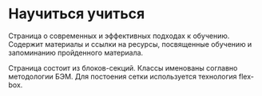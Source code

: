 # Научиться учиться

Страница о  современных и эффективных подходах к обучению.
Содержит материалы и ссылки на ресурсы, посвященные обучению и запоминанию пройденного материала.

Страница состоит из блоков-секций. 
Классы именованы соглавно методологии БЭМ.
Для постоения сетки используется технология flex-box.

